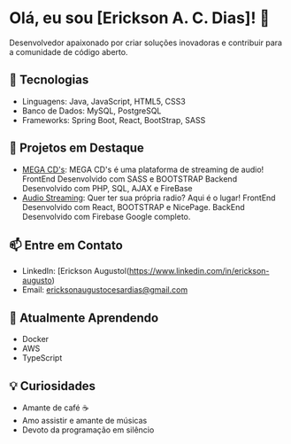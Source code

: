 # Olá, eu sou [Erickson A. C. Dias]! 👋

Desenvolvedor apaixonado por criar soluções inovadoras e contribuir para a comunidade de código aberto.

## 🚀 Tecnologias

- Linguagens: Java, JavaScript, HTML5, CSS3
- Banco de Dados: MySQL, PostgreSQL
- Frameworks: Spring Boot, React, BootStrap, SASS

## 💼 Projetos em Destaque

- [MEGA CD's](https://megacds.com.br/): MEGA CD's é uma plataforma de streaming de audio!
   FrontEnd Desenvolvido com SASS e BOOTSTRAP
   Backend Desenvolvido com PHP, SQL, AJAX e FireBase
- [Audio Streaming](https://streamingaudio.com.br/): Quer ter sua própria radio? Aqui é o lugar!
  FrontEnd Desenvolvido com React, BOOTSTRAP e NicePage.
  BackEnd Desenvolvido com Firebase Google completo.

## 📫 Entre em Contato

- LinkedIn: [Erickson Augustol(https://www.linkedin.com/in/erickson-augusto)
- Email: ericksonaugustocesardias@gmail.com


## 🌱 Atualmente Aprendendo

- Docker
- AWS
- TypeScript

## 💡 Curiosidades

- Amante de café ☕️
- Amo assistir e amante de músicas
- Devoto da programação em silêncio

